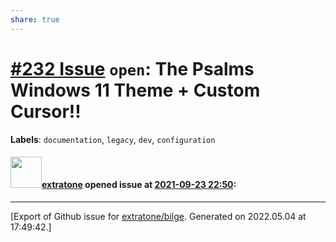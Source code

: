 ```yaml
---
share: true
---
```

# [\#232 Issue](https://github.com/extratone/bilge/issues/232) `open`: The Psalms Windows 11 Theme + Custom Cursor!!
**Labels**: `documentation`, `legacy`, `dev`, `configuration`


#### <img src="https://avatars.githubusercontent.com/u/43663476?u=5047287ff0b8c3ce7f7e5858d204c9b3e57d8e44&v=4" width="50">[extratone](https://github.com/extratone) opened issue at [2021-09-23 22:50](https://github.com/extratone/bilge/issues/232):






-------------------------------------------------------------------------------



[Export of Github issue for [extratone/bilge](https://github.com/extratone/bilge). Generated on 2022.05.04 at 17:49:42.]
